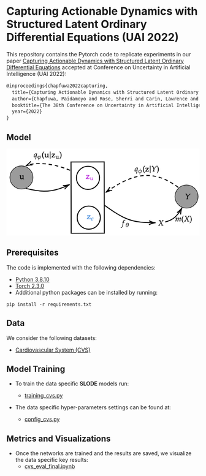 # Capturing Actionable Dynamics with Structured Latent Ordinary Differential Equations (UAI 2022)

This repository contains the Pytorch code to replicate experiments in our paper [Capturing Actionable Dynamics with Structured Latent Ordinary Differential Equations](https://openreview.net/forum?id=Sbxu8Ujqg9) accepted at Conference on Uncertainty in Artificial Intelligence (UAI 2022):

```latex
@inproceedings{chapfuwa2022capturing,
  title={Capturing Actionable Dynamics with Structured Latent Ordinary Differential Equations},
  author={Chapfuwa, Paidamoyo and Rose, Sherri and Carin, Lawrence and Meeds, Edward and Henao, Ricardo},
  booktitle={The 38th Conference on Uncertainty in Artificial Intelligence},
  year={2022}
}
```

## Model
![Model](figures/model.png)

## Prerequisites

The code is implemented with the following dependencies:

- [Python  3.8.10](https://github.com/pyenv/pyenv)
- [Torch 2.3.0](https://pytorch.org/)
- Additional python packages can be installed by running: 

```
pip install -r requirements.txt
```

## Data
We consider the following datasets:
<!-- - [Human Viral Challenge]() -->
- [Cardiovascular System (CVS)](cvs.ipynb) 
<!-- - [Synthetic Biology]() -->

## Model Training

* To train the data specific **SLODE** models run:
  - [training_cvs.py](training_cvs.py) 

* The data specific hyper-parameters settings can be found at:
  - [config_cvs.py](data/cvs/config_cvs.py) 

## Metrics and Visualizations

* Once the networks are trained and the results are saved, we visualize the data specific key results:
  - [cvs_eval_final.ipynb](cvs_eval_final.ipynb)
